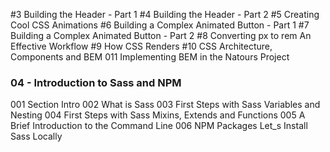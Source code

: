 #3 Building the Header - Part 1
#4 Building the Header - Part 2
#5 Creating Cool CSS Animations
#6 Building a Complex Animated Button - Part 1
#7 Building a Complex Animated Button - Part 2
#8 Converting px to rem An Effective Workflow
#9 How CSS Renders
#10 CSS Architecture, Components and BEM
011 Implementing BEM in the Natours Project

### 04 - Introduction to Sass and NPM

001 Section Intro
002 What is Sass
003 First Steps with Sass Variables and Nesting
004 First Steps with Sass Mixins, Extends and Functions
005 A Brief Introduction to the Command Line
006 NPM Packages Let_s Install Sass Locally